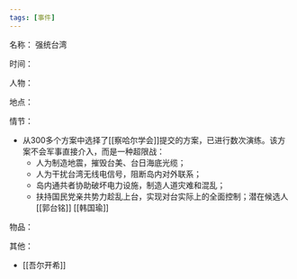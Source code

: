 ```yaml
---
tags: [事件]
---
```


名称：
强统台湾

时间：

人物：

地点：

情节：
- 从300多个方案中选择了[[察哈尔学会]]提交的方案，已进行数次演练。该方案不会军事直接介入，而是一种超限战：
	- 人为制造地震，摧毁台美、台日海底光缆；
	- 人为干扰台湾无线电信号，阻断岛内对外联系；
	- 岛内通共者协助破坏电力设施，制造人道灾难和混乱；
	- 扶持国民党亲共势力趁乱上台，实现对台实际上的全面控制；潜在候选人 [[郭台铭]] [[韩国瑜]]

物品：

其他：
- [[吾尔开希]]
